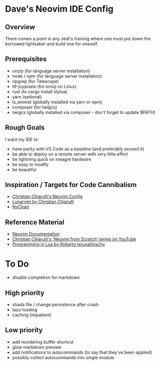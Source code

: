 # Dave's Neovim IDE Config

## Overview
There comes a point in any Jedi's training where one must put down the borrowed lightsaber and build one for oneself.

## Prerequisites
- unzip (for language server installation)
- node / npm (for language server installation)
- ripgrep (for Telescope)
- ttf-joypixels (for emoji on Linux)
- rust (to cargo install stylua)
- yarn (optional)
- ls_emmet (globally installed via yarn or npm)
- composer (for twigcs)
- twigcs (globally installed via composer - don't forget to update $PATH)

## Rough Goals
I want my IDE to:

- have parity with VS Code as a baseline (and preferably exceed it)
- be able to deploy on a remote server with very little effort
- be lightning quick on meagre hardware
- be easy to modify
- be beautiful

## Inspiration / Targets for Code Cannibalism
- [Christian Chiarulli's Neovim Config](https://github.com/ChristianChiarulli/nvim)
- [Lunarvim by Christian Chiarulli](https://github.com/LunarVim/LunarVim)
- [NvChad](https://github.com/NvChad/NvChad)

## Reference Material
- [Neovim Documentation](https://neovim.io/doc/user/)
- [Christian Chiarulli's 'Neovim from Scratch' series on YouTube](https://youtube.com/playlist?list=PLhoH5vyxr6Qq41NFL4GvhFp-WLd5xzIzZ)
- [Programming in Lua by Roberto Ierusalimschy](https://www.lua.org/pil/contents.html)

# To Do
- disable completion for markdown

## High priority
- shada file / change persistence after crash
- lazy-loading
- caching (impatient)

## Low priority
- add reordering buffer shortcut
- glow markdown preview
- add notifications to autocommands (to say that they've been applied)
- possibly collect autocommands into single module
